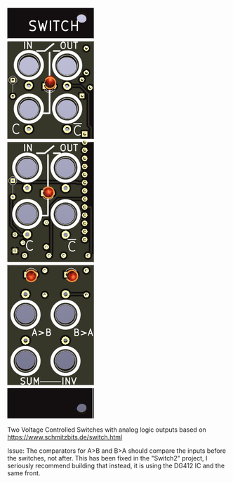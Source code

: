 ![Switch](https://raw.githubusercontent.com/Fihdi/Eurorack/main/Switch/Switch-Front.png)

Two Voltage Controlled Switches with analog logic outputs based on https://www.schmitzbits.de/switch.html

Issue: The comparators for A>B and B>A should compare the inputs before the switches, not after. This has been fixed in the "Switch2" project, I seriously recommend building that instead, it is using the DG412 IC and the same front.
